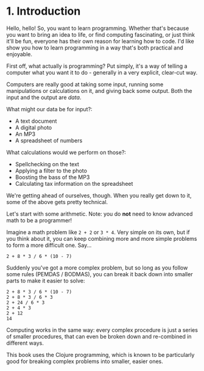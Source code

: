 # 1. Introduction

Hello, hello! So, you want to learn programming.
Whether that's because you want to bring an idea to life,
or find computing fascinating, or just think it'll be fun,
everyone has their own reason for learning how to code.
I'd like show you how to learn programming in a way that's both
practical and enjoyable.

First off, what actually is programming?
Put simply, it's a way of telling a computer what you want it to do - 
generally in a very explicit, clear-cut way.

Computers are really good at taking some input, running some
manipulations or calculations on it, and giving back some output.
Both the input and the output are *data*.

What might our data be for input?:
- A text document
- A digital photo
- An MP3
- A spreadsheet of numbers

What calculations would we perform on those?:
- Spellchecking on the text
- Applying a filter to the photo
- Boosting the bass of the MP3
- Calculating tax information on the spreadsheet

We're getting ahead of ourselves, though.
When you really get down to it, some of the above gets pretty technical.

Let's start with some arithmetic.
Note: you do **not** need to know advanced math to be a programmer!

Imagine a math problem like `2 + 2` or `3 * 4`.
Very simple on its own, but if you think about it, you can keep combining
more and more simple problems to form a more difficult one. Say...

```
2 + 8 * 3 / 6 * (10 - 7)
```

Suddenly you've got a more complex problem,
but so long as you follow some rules (PEMDAS / BODMAS),
you can break it back down into smaller parts to make it easier to solve:

```
2 + 8 * 3 / 6 * (10 - 7)
2 + 8 * 3 / 6 * 3
2 + 24 / 6 * 3
2 + 4 * 3
2 + 12
14
```

Computing works in the same way: every complex procedure is just a series of
smaller procedures, that can even be broken down and re-combined in different ways.

This book uses the Clojure programming, which is known to be
particularly good for breaking complex problems into smaller,
easier ones.
